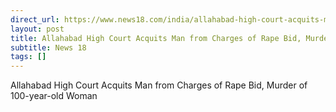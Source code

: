 ```yaml
---
direct_url: https://www.news18.com/india/allahabad-high-court-acquits-man-from-charges-of-rape-bid-murder-of-100-year-old-woman-9023176.html
layout: post
title: Allahabad High Court Acquits Man from Charges of Rape Bid, Murder of 100-year-old Woman
subtitle: News 18
tags: []
---
```


Allahabad High Court Acquits Man from Charges of Rape Bid, Murder of 100-year-old Woman
